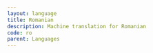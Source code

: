 ```yaml
---
layout: language
title: Romanian
description: Machine translation for Romanian
code: ro
parent: Languages
---
```

